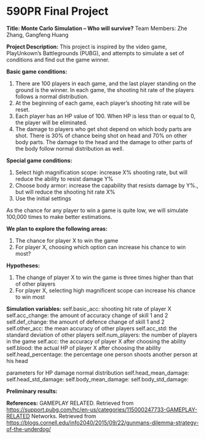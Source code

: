 # 590PR Final Project 

**Title: Monte Carlo Simulation – Who will survive?**
Team Members: Zhe Zhang, Gangfeng Huang 

**Project Description:**
This project is inspired by the video game, PlayUnkown’s Battlegrounds (PUBG), and attempts to simulate a set of conditions and find out the game winner. 

**Basic game conditions:**
1.	There are 100 players in each game, and the last player standing on the ground is the winner. In each game, the shooting hit rate of the players follows a normal distribution. 
2.	At the beginning of each game, each player’s shooting hit rate will be reset. 
3.	Each player has an HP value of 100. When HP is less than or equal to 0, the player will be eliminated. 
4.	The damage to players who get shot depend on which body parts are shot. There is 30% of chance being shot on head and 70% on other body parts. The damage to the head and the damage to other parts of the body follow normal distribution as well. 

**Special game conditions:**
1.	Select high magnification scope: increase X% shooting rate, but will reduce the ability to resist damage Y%
2.	Choose body armor: increase the capability that resists damage by Y%., but will reduce the shooting hit rate X%
3.	Use the initial settings 

As the chance for any player to win a game is quite low, we will simulate 100,000 times to make better estimations. 

**We plan to explore the following areas:** 
1.	The chance for player X to win the game 
2.	For player X, choosing which option can increase his chance to win most? 

**Hypotheses:**
1.	The change of player X to win the game is three times higher than that of other players 
2.	For player X, selecting high magnificent scope can increase his chance to win most

**Simulation variables:**
self.basic_acc: shooting hit rate of player X
self.acc_change: the amount of accuracy change of skill 1 and 2
self.def_change: the amount of defence change of skill 1 and 2
self.other_acc: the mean accuracy of other players
self.acc_std: the standard deviation of other players
self.num_players: the number of players in the game
self.acc: the accuracy of player X after choosing the ability
self.blood: the actual HP of player X after choosing the ability
self.head_percentage: the percentage one person shoots another person at his head

parameters for HP damage normal distribution 
self.head_mean_damage: 
self.head_std_damage:
self.body_mean_damage:
self.body_std_damage:

**Preliminary results:**


**References:**
GAMEPLAY RELATED. Retrieved from https://support.pubg.com/hc/en-us/categories/115000247733-GAMEPLAY-RELATED
Networks. Retrieved from https://blogs.cornell.edu/info2040/2015/09/22/gunmans-dilemma-strategy-of-the-underdog/





